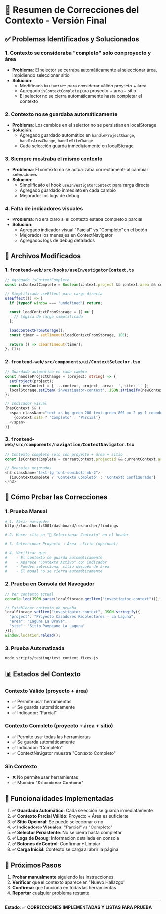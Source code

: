 # 🎯 Resumen de Correcciones del Contexto - Versión Final

## ✅ Problemas Identificados y Solucionados

### 1. **Contexto se consideraba "completo" solo con proyecto y área**
- **Problema**: El selector se cerraba automáticamente al seleccionar área, impidiendo seleccionar sitio
- **Solución**: 
  - Modificado `hasContext` para considerar válido proyecto + área
  - Agregado `isContextComplete` para proyecto + área + sitio
  - El selector no se cierra automáticamente hasta completar el contexto

### 2. **Contexto no se guardaba automáticamente**
- **Problema**: Los cambios en el selector no se persistían en localStorage
- **Solución**: 
  - Agregado guardado automático en `handleProjectChange`, `handleAreaChange`, `handleSiteChange`
  - Cada selección guarda inmediatamente en localStorage

### 3. **Siempre mostraba el mismo contexto**
- **Problema**: El contexto no se actualizaba correctamente al cambiar selecciones
- **Solución**: 
  - Simplificado el hook `useInvestigatorContext` para carga directa
  - Agregado guardado inmediato en cada cambio
  - Mejorados los logs de debug

### 4. **Falta de indicadores visuales**
- **Problema**: No era claro si el contexto estaba completo o parcial
- **Solución**: 
  - Agregado indicador visual "Parcial" vs "Completo" en el botón
  - Mejorados los mensajes en ContextNavigator
  - Agregados logs de debug detallados

## 🔧 Archivos Modificados

### 1. `frontend-web/src/hooks/useInvestigatorContext.ts`
```typescript
// Agregado isContextComplete
const isContextComplete = Boolean(context.project && context.area && context.site);

// Simplificado useEffect para carga directa
useEffect(() => {
  if (typeof window === 'undefined') return;
  
  const loadContextFromStorage = () => {
    // Lógica de carga simplificada
  };
  
  loadContextFromStorage();
  const timer = setTimeout(loadContextFromStorage, 100);
  
  return () => clearTimeout(timer);
}, []);
```

### 2. `frontend-web/src/components/ui/ContextSelector.tsx`
```typescript
// Guardado automático en cada cambio
const handleProjectChange = (project: string) => {
  setProject(project);
  const newContext = { ...context, project, area: '', site: '' };
  localStorage.setItem('investigator-context', JSON.stringify(newContext));
};

// Indicador visual
{hasContext && (
  <span className="text-xs bg-green-200 text-green-800 px-2 py-1 rounded-full">
    {context.site ? 'Completo' : 'Parcial'}
  </span>
)}
```

### 3. `frontend-web/src/components/navigation/ContextNavigator.tsx`
```typescript
// Contexto completo solo con proyecto + área + sitio
const isContextComplete = currentContext.projectId && currentContext.areaId && currentContext.siteId;

// Mensajes mejorados
<h3 className="text-lg font-semibold mb-2">
  {isContextComplete ? 'Contexto Completo' : 'Contexto Configurado'}
</h3>
```

## 🧪 Cómo Probar las Correcciones

### 1. **Prueba Manual**
```bash
# 1. Abrir navegador
http://localhost:3001/dashboard/researcher/findings

# 2. Hacer clic en "📍 Seleccionar Contexto" en el header

# 3. Seleccionar Proyecto → Área → Sitio (opcional)

# 4. Verificar que:
#    - El contexto se guarda automáticamente
#    - Aparece "Contexto Activo" con indicador
#    - Puedes seleccionar sitio después de área
#    - El modal no se cierra automáticamente
```

### 2. **Prueba en Consola del Navegador**
```javascript
// Ver contexto actual
console.log(JSON.parse(localStorage.getItem("investigator-context")));

// Establecer contexto de prueba
localStorage.setItem("investigator-context", JSON.stringify({
  "project": "Proyecto Cazadores Recolectores - La Laguna",
  "area": "Laguna La Brava",
  "site": "Sitio Pampeano La Laguna"
}));
window.location.reload();
```

### 3. **Prueba Automatizada**
```bash
node scripts/testing/test_context_fixes.js
```

## 📊 Estados del Contexto

### **Contexto Válido** (proyecto + área)
- ✅ Permite usar herramientas
- ✅ Se guarda automáticamente
- ✅ Indicador: "Parcial"

### **Contexto Completo** (proyecto + área + sitio)
- ✅ Permite usar todas las herramientas
- ✅ Se guarda automáticamente
- ✅ Indicador: "Completo"
- ✅ ContextNavigator muestra "Contexto Completo"

### **Sin Contexto**
- ❌ No permite usar herramientas
- ✅ Muestra "Seleccionar Contexto"

## 🎯 Funcionalidades Implementadas

1. **✅ Guardado Automático**: Cada selección se guarda inmediatamente
2. **✅ Contexto Parcial Válido**: Proyecto + Área es suficiente
3. **✅ Sitio Opcional**: Se puede seleccionar o no
4. **✅ Indicadores Visuales**: "Parcial" vs "Completo"
5. **✅ Selector Persistente**: No se cierra hasta completar
6. **✅ Logs de Debug**: Información detallada en consola
7. **✅ Botones de Control**: Confirmar y Limpiar
8. **✅ Carga Inicial**: Contexto se carga al abrir la página

## 🚀 Próximos Pasos

1. **Probar manualmente** siguiendo las instrucciones
2. **Verificar** que el contexto aparece en "Nuevo Hallazgo"
3. **Confirmar** que funciona en todas las herramientas
4. **Reportar** cualquier problema restante

---

**Estado**: ✅ **CORRECCIONES IMPLEMENTADAS Y LISTAS PARA PRUEBA** 